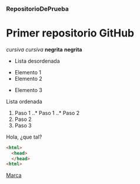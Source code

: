 ### RepositorioDePrueba
# Primer repositorio GitHub
*cursiva* _cursiva_
**negrita** __negrita__

* Lista desordenada
+ Elemento 1
+ Elemento 2
* Elemento 3

Lista ordenada
1. Paso 1
..* Paso 1
..* Paso 2
2. Paso 2
3. Paso 3

Hola, ¿que tal? 

```html
<html>
  <head>
  </head>
<html>
```

[Marca](https://www.marca.com "Titulo Opcional")
